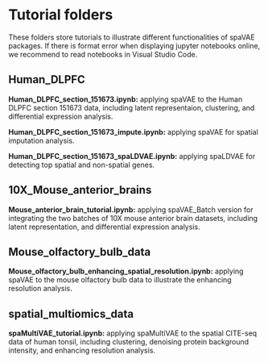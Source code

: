 # Tutorial folders

These folders store tutorials to illustrate different functionalities of spaVAE packages. If there is format error when displaying jupyter notebooks online, we recommend to read notebooks in Visual Studio Code.

## Human_DLPFC

**Human_DLPFC_section_151673.ipynb:** applying spaVAE to the Human DLPFC section 151673 data, including latent representaion, clustering, and differential expression analysis.

**Human_DLPFC_section_151673_impute.ipynb:** applying spaVAE for spatial imputation analysis.

**Human_DLPFC_section_151673_spaLDVAE.ipynb:** applying spaLDVAE for detecting top spatial and non-spatial genes.

## 10X_Mouse_anterior_brains

**Mouse_anterior_brain_tutorial.ipynb:** applying spaVAE_Batch version for integrating the two batches of 10X mouse anterior brain datasets, including latent representation, and differential expression analysis.

## Mouse_olfactory_bulb_data

**Mouse_olfactory_bulb_enhancing_spatial_resolution.ipynb:** applying spaVAE to the mouse olfactory bulb data to illustrate the enhancing resolution analysis.

## spatial_multiomics_data

**spaMultiVAE_tutorial.ipynb:** applying spaMultiVAE to the spatial CITE-seq data of human tonsil, including clustering, denoising protein background intensity, and enhancing resolution analysis.
